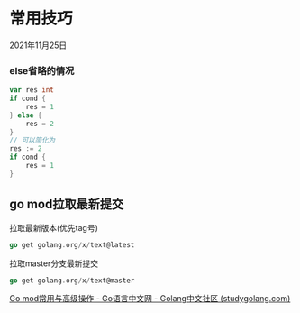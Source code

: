 # 常用技巧

2021年11月25日

### else省略的情况

```go
var res int
if cond {
    res = 1
} else {
    res = 2
}
// 可以简化为
res := 2
if cond {
    res = 1
}
```

## go mod拉取最新提交

拉取最新版本(优先tag号)

```go
go get golang.org/x/text@latest
```

拉取master分支最新提交

```go
go get golang.org/x/text@master
```



[Go mod常用与高级操作 - Go语言中文网 - Golang中文社区 (studygolang.com)](https://studygolang.com/articles/29003)

